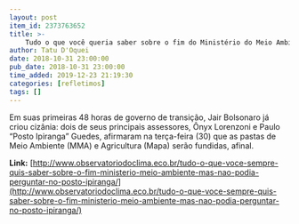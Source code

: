 ```yaml
---
layout: post
item_id: 2373763652
title: >-
    Tudo o que você queria saber sobre o fim do Ministério do Meio Ambiente (mas não podia perguntar no posto Ipiranga)
author: Tatu D'Oquei
date: 2018-10-31 23:00:00
pub_date: 2018-10-31 23:00:00
time_added: 2019-12-23 21:19:30
categories: [refletimos]
tags: []
---
```


Em suas primeiras 48 horas de governo de transição, Jair Bolsonaro já criou cizânia: dois de seus principais assessores, Ônyx Lorenzoni e Paulo “Posto Ipiranga” Guedes, afirmaram na terça-feira (30) que as pastas de Meio Ambiente (MMA) e Agricultura (Mapa) serão fundidas, afinal.

**Link:** [http://www.observatoriodoclima.eco.br/tudo-o-que-voce-sempre-quis-saber-sobre-o-fim-ministerio-meio-ambiente-mas-nao-podia-perguntar-no-posto-ipiranga/](http://www.observatoriodoclima.eco.br/tudo-o-que-voce-sempre-quis-saber-sobre-o-fim-ministerio-meio-ambiente-mas-nao-podia-perguntar-no-posto-ipiranga/)


